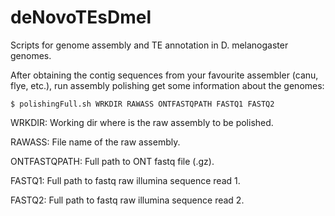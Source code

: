 # deNovoTEsDmel
Scripts for genome assembly and TE annotation in D. melanogaster genomes.

After obtaining the contig sequences from your favourite assembler (canu, flye, etc.), run assembly polishing get some information about the genomes:

```
$ polishingFull.sh WRKDIR RAWASS ONTFASTQPATH FASTQ1 FASTQ2
```
WRKDIR: Working dir where is the raw assembly to be polished.

RAWASS: File name of the raw assembly.

ONTFASTQPATH: Full path to ONT fastq file (.gz).

FASTQ1: Full path to fastq raw illumina sequence read 1.

FASTQ2: Full path to fastq raw illumina sequence read 2.
